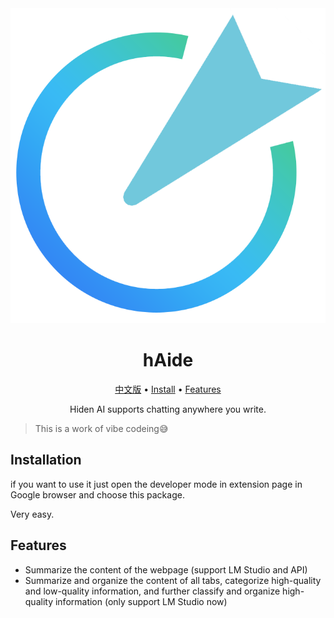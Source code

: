 <div align=center>
<img src="./reedle.png"/>
</div>

<h1 align="center"> hAide</h1>
<p align="center"><a href="https://www.indratang.top/product/reedle">中文版</a> • <a href="#installation">Install</a> • <a href="#features">Features</a></p>
<p align="center">Hiden AI supports chatting anywhere you write.</p>

> This is a work of vibe codeing😅

## Installation

if you want to use it just open the developer mode in extension page in Google browser and choose this package.

Very easy.

## Features

- Summarize the content of the webpage
  (support LM Studio and API)
- Summarize and organize the content of all tabs, categorize high-quality and low-quality information, and further classify and organize high-quality information
  (only support LM Studio now)


